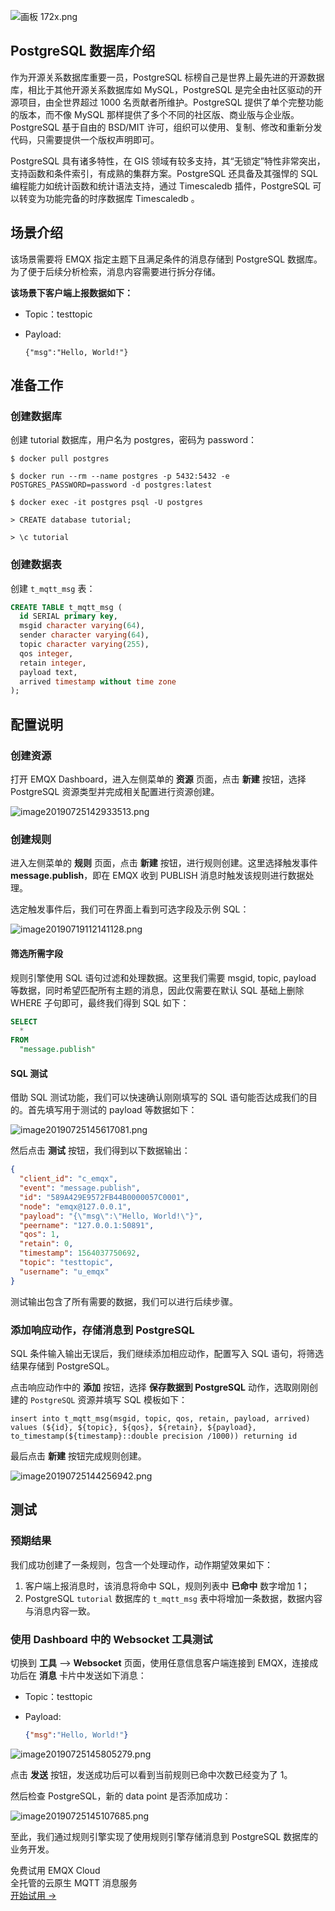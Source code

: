 ![画板 172x.png](https://assets.emqx.com/images/59a2b2df1035f9a1f7e3c364a1528a48.png)

## PostgreSQL 数据库介绍

作为开源关系数据库重要一员，PostgreSQL 标榜自己是世界上最先进的开源数据库，相比于其他开源关系数据库如 MySQL，PostgreSQL 是完全由社区驱动的开源项目，由全世界超过 1000 名贡献者所维护。PostgreSQL 提供了单个完整功能的版本，而不像 MySQL 那样提供了多个不同的社区版、商业版与企业版。PostgreSQL 基于自由的 BSD/MIT 许可，组织可以使用、复制、修改和重新分发代码，只需要提供一个版权声明即可。

PostgreSQL 具有诸多特性，在 GIS 领域有较多支持，其“无锁定”特性非常突出，支持函数和条件索引，有成熟的集群方案。PostgreSQL 还具备及其强悍的 SQL 编程能力如统计函数和统计语法支持，通过 Timescaledb 插件，PostgreSQL 可以转变为功能完备的时序数据库 Timescaledb 。





## 场景介绍

该场景需要将 EMQX 指定主题下且满足条件的消息存储到 PostgreSQL 数据库。为了便于后续分析检索，消息内容需要进行拆分存储。

**该场景下客户端上报数据如下：**

- Topic：testtopic

- Payload:

  ```
  {"msg":"Hello, World!"}
  ```

## 准备工作

### 创建数据库

创建 tutorial 数据库，用户名为 postgres，密码为 password：

```shell
$ docker pull postgres

$ docker run --rm --name postgres -p 5432:5432 -e POSTGRES_PASSWORD=password -d postgres:latest

$ docker exec -it postgres psql -U postgres

> CREATE database tutorial;

> \c tutorial
```



### 创建数据表

创建 `t_mqtt_msg` 表：

```sql
CREATE TABLE t_mqtt_msg (
  id SERIAL primary key,
  msgid character varying(64),
  sender character varying(64),
  topic character varying(255),
  qos integer,
  retain integer,
  payload text,
  arrived timestamp without time zone
);
```



## 配置说明

### 创建资源

打开 EMQX Dashboard，进入左侧菜单的 **资源** 页面，点击 **新建** 按钮，选择 PostgreSQL 资源类型并完成相关配置进行资源创建。

![image20190725142933513.png](https://assets.emqx.com/images/7886bf1c52c3cf3a97eead6bd3388f09.png)



### 创建规则

进入左侧菜单的 **规则** 页面，点击 **新建** 按钮，进行规则创建。这里选择触发事件 **message.publish**，即在 EMQX 收到 PUBLISH 消息时触发该规则进行数据处理。

选定触发事件后，我们可在界面上看到可选字段及示例 SQL：

![image20190719112141128.png](https://assets.emqx.com/images/98eedf967390caf95e040a2376d5bc1e.png)



#### 筛选所需字段

规则引擎使用 SQL 语句过滤和处理数据。这里我们需要 msgid, topic, payload 等数据，同时希望匹配所有主题的消息，因此仅需要在默认 SQL 基础上删除 WHERE 子句即可，最终我们得到 SQL 如下：

```sql
SELECT
  *
FROM
  "message.publish"
```



#### SQL 测试

借助 SQL 测试功能，我们可以快速确认刚刚填写的 SQL 语句能否达成我们的目的。首先填写用于测试的 payload 等数据如下：

![image20190725145617081.png](https://assets.emqx.com/images/8d392abf53abb299ab6eb68c77541c83.png)

然后点击 **测试** 按钮，我们得到以下数据输出：

```json
{
  "client_id": "c_emqx",
  "event": "message.publish",
  "id": "589A429E9572FB44B0000057C0001",
  "node": "emqx@127.0.0.1",
  "payload": "{\"msg\":\"Hello, World!\"}",
  "peername": "127.0.0.1:50891",
  "qos": 1,
  "retain": 0,
  "timestamp": 1564037750692,
  "topic": "testtopic",
  "username": "u_emqx"
}
```

测试输出包含了所有需要的数据，我们可以进行后续步骤。



### 添加响应动作，存储消息到 PostgreSQL

SQL 条件输入输出无误后，我们继续添加相应动作，配置写入 SQL 语句，将筛选结果存储到 PostgreSQL。

点击响应动作中的 **添加** 按钮，选择 **保存数据到 PostgreSQL** 动作，选取刚刚创建的 `PostgreSQL` 资源并填写 SQL 模板如下：

`insert into t_mqtt_msg(msgid, topic, qos, retain, payload, arrived) values (${id}, ${topic}, ${qos}, ${retain}, ${payload}, to_timestamp(${timestamp}::double precision /1000)) returning id`

最后点击 **新建** 按钮完成规则创建。

![image20190725144256942.png](https://assets.emqx.com/images/efe039e16812a013224a138a97fb145b.png)


## 测试

### 预期结果

我们成功创建了一条规则，包含一个处理动作，动作期望效果如下：

1. 客户端上报消息时，该消息将命中 SQL，规则列表中 **已命中** 数字增加 1；
2. PostgreSQL `tutorial` 数据库的 `t_mqtt_msg` 表中将增加一条数据，数据内容与消息内容一致。



### 使用 Dashboard 中的 Websocket 工具测试

切换到 **工具** --> **Websocket** 页面，使用任意信息客户端连接到 EMQX，连接成功后在 **消息** 卡片中发送如下消息：

- Topic：testtopic

- Payload:

  ```json
  {"msg":"Hello, World!"}
  ```

![image20190725145805279.png](https://assets.emqx.com/images/cdc7e0a8eb06de9b710e9bb31736c3ff.png)

点击 **发送** 按钮，发送成功后可以看到当前规则已命中次数已经变为了 1。

然后检查 PostgreSQL，新的 data point 是否添加成功：

![image20190725145107685.png](https://assets.emqx.com/images/97aa310b042ec33b08846024d8d9afeb.png)

至此，我们通过规则引擎实现了使用规则引擎存储消息到 PostgreSQL 数据库的业务开发。



<section class="promotion">
    <div>
        免费试用 EMQX Cloud
        <div class="is-size-14 is-text-normal has-text-weight-normal">全托管的云原生 MQTT 消息服务</div>
    </div>
    <a href="https://www.emqx.com/zh/signup?continue=https://cloud.emqx.com/console/deployments/0?oper=new" class="button is-gradient px-5">开始试用 →</a>
</section>
